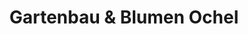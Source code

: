 ---
title: "Gartenbau & Blumen Ochel"
url: /bergneustadt/gartenbau-und-blumen-ochel/
shop: Blumen
---